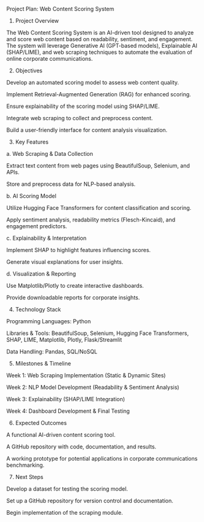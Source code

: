 Project Plan: Web Content Scoring System

1. Project Overview

The Web Content Scoring System is an AI-driven tool designed to analyze and score web content based on readability, sentiment, and engagement. 
The system will leverage Generative AI (GPT-based models), Explainable AI (SHAP/LIME), and web scraping techniques to automate the evaluation of online corporate communications.

2. Objectives

Develop an automated scoring model to assess web content quality.

Implement Retrieval-Augmented Generation (RAG) for enhanced scoring.

Ensure explainability of the scoring model using SHAP/LIME.

Integrate web scraping to collect and preprocess content.

Build a user-friendly interface for content analysis visualization.

3. Key Features

a. Web Scraping & Data Collection

Extract text content from web pages using BeautifulSoup, Selenium, and APIs.

Store and preprocess data for NLP-based analysis.

b. AI Scoring Model

Utilize Hugging Face Transformers for content classification and scoring.

Apply sentiment analysis, readability metrics (Flesch-Kincaid), and engagement predictors.

c. Explainability & Interpretation

Implement SHAP to highlight features influencing scores.

Generate visual explanations for user insights.

d. Visualization & Reporting

Use Matplotlib/Plotly to create interactive dashboards.

Provide downloadable reports for corporate insights.

4. Technology Stack

Programming Languages: Python

Libraries & Tools: BeautifulSoup, Selenium, Hugging Face Transformers, SHAP, LIME, Matplotlib, Plotly, Flask/Streamlit

Data Handling: Pandas, SQL/NoSQL

5. Milestones & Timeline

Week 1: Web Scraping Implementation (Static & Dynamic Sites)

Week 2: NLP Model Development (Readability & Sentiment Analysis)

Week 3: Explainability (SHAP/LIME Integration)

Week 4: Dashboard Development & Final Testing

6. Expected Outcomes

A functional AI-driven content scoring tool.

A GitHub repository with code, documentation, and results.

A working prototype for potential applications in corporate communications benchmarking.

7. Next Steps

Develop a dataset for testing the scoring model.

Set up a GitHub repository for version control and documentation.

Begin implementation of the scraping module.
